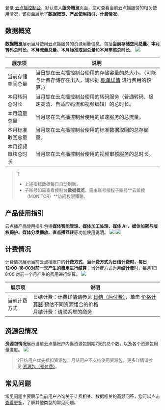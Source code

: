 登录 [云点播控制台](https://console.cloud.tencent.com/vod)，默认进入**服务概览**页面，您可查看当前云点播服务的相关使用情况，该页面展示了**数据概览、产品使用指引、计费情况**。


## 数据概览
**数据概览**展示当月使用云点播服务的资源用量信息，包括**当前存储空间总量、本月转码总时长、本月流量总量、本月标准取回总量**和**本月审核总时长**。
![](https://qcloudimg.tencent-cloud.cn/raw/015e798edc927189cc0cb1af2ccde365.png)

| 展示项       | 说明                                                                                                              |
| --------- | --------------------------------------------------------------------------------------------------------------- |
| 当前存储空间总量  | 当日您在云点播控制台使用的存储容量的总大小。（可能与计费存储存在出入，请根据 [账单详情](https://console.cloud.tencent.com/expense/bill/summary) 进行费用的核算。） |
| 本月转码总时长   | 当月您在云点播控制台使用的转码服务（普通转码、极速高清、自适应码流和视频编辑）的总时长。                                                                    |
| 本月流量总量    | 当月您在云点播控制台使用的加速服务的总流量。                                                                                          |
| 本月标准取回总量  | 当月您在云点播控制台使用的标准数据取回的总存储量。                                                                                       |
| 本月视频审核总时长 | 当月您在云点播控制台使用的视频审核服务的总时长。                                                                                        |

>?
>- 上述指标数据每日自动刷新。
>- 子账号如需查看控制台**数据概览**，需主账号授权子账号**云监控（MONITOR）**访问权限策略。

## 产品使用指引
云点播产品使用指引包括**媒体智能管理、媒体加工处理、媒体 AI 、媒体加密与版权保护、媒体分发播放、直点播互转**等功能使用说明。
![](https://qcloudimg.tencent-cloud.cn/raw/63b2db318da02f235ab2bea438c38b70.png)
![](https://qcloudimg.tencent-cloud.cn/raw/fd5ec9ef8ed3af3c60c046ce998559d8.png)
## 计费情况
计费情况展示当前云点播账户的**计费方式**。**当计费方式为日结计费时，每日12:00-18:00对前一天产生的费用进行结算**；当计费方式为**月结计费**时，每月1日8:00 对前一个月产生的费用进行结算。
![](https://qcloudimg.tencent-cloud.cn/raw/61e2f01f94b1025706585818359c3e05.png)

| 展示项    | 说明                                                                                                                                                                    |
| ------ | --------------------------------------------------------------------------------------------------------------------------------------------------------------------- |
| 当前计费方式 | 日结计费：计费详情请参见 [日结（后付费）](https://cloud.tencent.com/document/product/266/14666)，单击 [价格计算器](https://buy.cloud.tencent.com/price/vod/calculator) 预估不同资源组合的价格<br>月结计费：请联系您的商务 |

## 资源包情况
**资源包情况**展示当前云点播账户内离资源包到期7天的总个数，以及各个资源包用量进度。
![](https://qcloudimg.tencent-cloud.cn/raw/331bd6a85ea41d7a48f78b7255309520.png)

>?日结用户优先抵扣资源包，月结用户不支持使用资源包。更多详情请参见 [资源包（预付费）](https://cloud.tencent.com/document/product/266/14667)。

## 常见问题
常见问题主要展示当前用户咨询关于计费相关、数据相关的高频问答，您可以点击 [查看更多](https://cloud.tencent.com/document/product/266/2845)，了解其他类型的常见问题。

